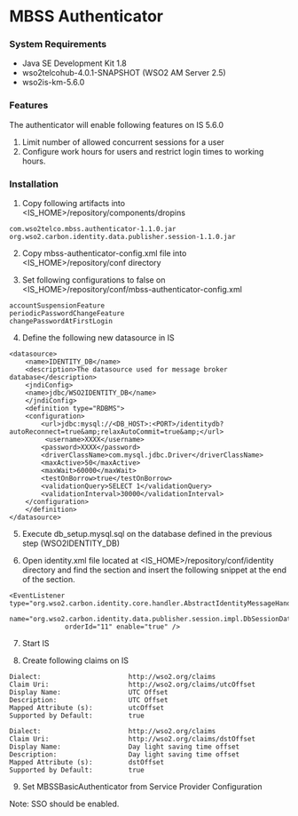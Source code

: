 # MBSS Authenticator

### System Requirements

- Java SE Development Kit 1.8
- wso2telcohub-4.0.1-SNAPSHOT (WSO2 AM Server 2.5)
- wso2is-km-5.6.0

### Features

The authenticator will enable following features on IS 5.6.0 
1. Limit number of allowed concurrent sessions for a user 
2. Configure work hours for users and restrict login times to working hours.  

### Installation

1. Copy following artifacts into <IS_HOME>/repository/components/dropins 
```
com.wso2telco.mbss.authenticator-1.1.0.jar
org.wso2.carbon.identity.data.publisher.session-1.1.0.jar 
```

2. Copy mbss-authenticator-config.xml file into <IS_HOME>/repository/conf directory 

3. Set following configurations to false on <IS_HOME>/repository/conf/mbss-authenticator-config.xml  
```
accountSuspensionFeature 
periodicPasswordChangeFeature 
changePasswordAtFirstLogin 
```

4. Define the following new datasource in IS 
```
<datasource>
    <name>IDENTITY_DB</name>
    <description>The datasource used for message broker database</description>
    <jndiConfig>
	<name>jdbc/WSO2IDENTITY_DB</name>
    </jndiConfig>
    <definition type="RDBMS">
	<configuration>
	    <url>jdbc:mysql://<DB_HOST>:<PORT>/identitydb?autoReconnect=true&amp;relaxAutoCommit=true&amp;</url>
	     <username>XXXX</username>
	    <password>XXXX</password>
	    <driverClassName>com.mysql.jdbc.Driver</driverClassName>
	    <maxActive>50</maxActive>
	    <maxWait>60000</maxWait>
	    <testOnBorrow>true</testOnBorrow>
	    <validationQuery>SELECT 1</validationQuery>
	    <validationInterval>30000</validationInterval>
	</configuration>
    </definition>
</datasource> 
```

5. Execute db_setup.mysql.sql on the database defined in the previous step (WSO2IDENTITY_DB) 

6. Open identity.xml file located at <IS_HOME>/repository/conf/identity directory and find the <EventListeners> section and insert the following snippet at the end of the section. 
```
<EventListener type="org.wso2.carbon.identity.core.handler.AbstractIdentityMessageHandler" 
              name="org.wso2.carbon.identity.data.publisher.session.impl.DbSessionDataPublisherImpl" 
              orderId="11" enable="true" /> 
```

7. Start IS

8. Create following claims on IS 
```
Dialect:                      http://wso2.org/claims 
Claim Uri:                    http://wso2.org/claims/utcOffset 
Display Name:                 UTC Offset 
Description:                  UTC Offset 
Mapped Attribute (s):         utcOffset 
Supported by Default:         true 

Dialect:                      http://wso2.org/claims 
Claim Uri:                    http://wso2.org/claims/dstOffset 
Display Name:                 Day light saving time offset 
Description:                  Day light saving time offset 
Mapped Attribute (s):         dstOffset 
Supported by Default:         true 
```

9. Set MBSSBasicAuthenticator from Service Provider Configuration

Note: SSO should be enabled.
 